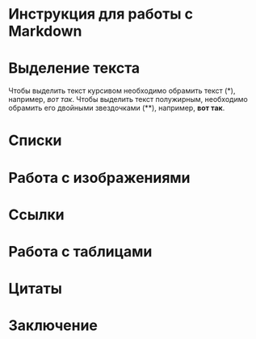 # Инструкция для работы с Markdown

# Выделение текста

Чтобы выделить текст курсивом необходимо обрамить текст (*), например, *вот так*.
Чтобы выделить текст полужирным, необходимо обрамить его двойными звездочками (**), например, **вот так**.

# Списки

# Работа с изображениями

# Ссылки

# Работа с таблицами

# Цитаты

# Заключение

